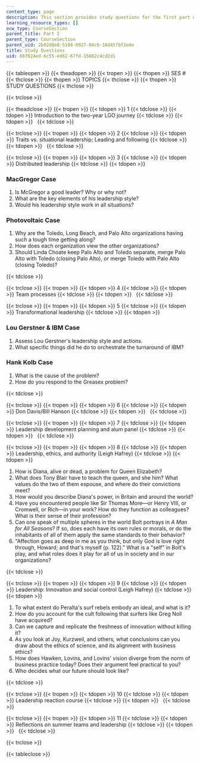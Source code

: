 ```yaml
---
content_type: page
description: This section provides study questions for the first part of the course.
learning_resource_types: []
ocw_type: CourseSection
parent_title: Part I
parent_type: CourseSection
parent_uid: 2b02d8e8-5104-6927-04c6-16d45fbf2e4e
title: Study Questions
uid: 86f624ed-6c55-ed62-67fd-15082c4cd2d1
---
```


{{< tableopen >}}
{{< theadopen >}}
{{< tropen >}}
{{< thopen >}}
SES #
{{< thclose >}}
{{< thopen >}}
TOPICS
{{< thclose >}}
{{< thopen >}}
STUDY QUESTIONS
{{< thclose >}}

{{< trclose >}}

{{< theadclose >}}
{{< tropen >}}
{{< tdopen >}}
1
{{< tdclose >}}
{{< tdopen >}}
Introduction to the two-year LGO journey
{{< tdclose >}}
{{< tdopen >}}
 
{{< tdclose >}}

{{< trclose >}}
{{< tropen >}}
{{< tdopen >}}
2
{{< tdclose >}}
{{< tdopen >}}
Traits vs. situational leadership; Leading and following
{{< tdclose >}}
{{< tdopen >}}
 
{{< tdclose >}}

{{< trclose >}}
{{< tropen >}}
{{< tdopen >}}
3
{{< tdclose >}}
{{< tdopen >}}
Distributed leadership
{{< tdclose >}}
{{< tdopen >}}


### MacGregor Case

1.  Is McGregor a good leader? Why or why not?
2.  What are the key elements of his leadership style?
3.  Would his leadership style work in all situations?

### Photovoltaic Case

1.  Why are the Toledo, Long Beach, and Palo Alto organizations having such a tough time getting along?
2.  How does each organization view the other organizations?
3.  Should Linda Choate keep Palo Alto and Toledo separate, merge Palo Alto with Toledo (closing Palo Alto), or merge Toledo with Palo Alto (closing Toledo)?


{{< tdclose >}}

{{< trclose >}}
{{< tropen >}}
{{< tdopen >}}
4
{{< tdclose >}}
{{< tdopen >}}
Team processes
{{< tdclose >}}
{{< tdopen >}}
 
{{< tdclose >}}

{{< trclose >}}
{{< tropen >}}
{{< tdopen >}}
5
{{< tdclose >}}
{{< tdopen >}}
Transformational leadership
{{< tdclose >}}
{{< tdopen >}}


### Lou Gerstner & IBM Case

1.  Assess Lou Gerstner's leadership style and actions.
2.  What specific things did he do to orchestrate the turnaround of IBM?

### Hank Kolb Case

1.  What is the cause of the problem?
2.  How do you respond to the Greasex problem?


{{< tdclose >}}

{{< trclose >}}
{{< tropen >}}
{{< tdopen >}}
6
{{< tdclose >}}
{{< tdopen >}}
Don Davis/Bill Hanson
{{< tdclose >}}
{{< tdopen >}}
 
{{< tdclose >}}

{{< trclose >}}
{{< tropen >}}
{{< tdopen >}}
7
{{< tdclose >}}
{{< tdopen >}}
Leadership development planning and alum panel
{{< tdclose >}}
{{< tdopen >}}
 
{{< tdclose >}}

{{< trclose >}}
{{< tropen >}}
{{< tdopen >}}
8
{{< tdclose >}}
{{< tdopen >}}
Leadership, ethics, and authority (Leigh Hafrey)
{{< tdclose >}}
{{< tdopen >}}


1.  How is Diana, alive or dead, a problem for Queen Elizabeth?
2.  What does Tony Blair have to teach the queen, and she him? What values do the two of them espouse, and where do their convictions meet?
3.  How would you describe Diana's power, in Britain and around the world?
4.  Have you encountered people like Sir Thomas More—or Henry VIII, or Cromwell, or Rich—in your work? How do they function as colleagues? What is their sense of their profession?
5.  Can one speak of multiple spheres in the world Bolt portrays in _A Man for All Seasons_? If so, does each have its own rules or morals, or do the inhabitants of all of them apply the same standards to their behavior?
6.  "Affection goes as deep in me as you think, but only God is love right through, Howard; and that's myself (p. 122)." What is a "self" in Bolt's play, and what roles does it play for all of us in society and in our organizations?


{{< tdclose >}}

{{< trclose >}}
{{< tropen >}}
{{< tdopen >}}
9
{{< tdclose >}}
{{< tdopen >}}
Leadership: Innovation and social control (Leigh Hafrey)
{{< tdclose >}}
{{< tdopen >}}


1.  To what extent do Peralta's surf rebels embody an ideal, and what is it?
2.  How do you account for the cult following that surfers like Greg Noll have acquired?
3.  Can we capture and replicate the freshness of innovation without killing it?
4.  As you look at Joy, Kurzweil, and others, what conclusions can you draw about the ethics of science, and its alignment with business ethics?
5.  How does Hawken, Lovins, and Lovins' vision diverge from the norm of business practice today? Does their argument feel practical to you?
6.  Who decides what our future should look like?


{{< tdclose >}}

{{< trclose >}}
{{< tropen >}}
{{< tdopen >}}
10
{{< tdclose >}}
{{< tdopen >}}
Leadership reaction course
{{< tdclose >}}
{{< tdopen >}}
 
{{< tdclose >}}

{{< trclose >}}
{{< tropen >}}
{{< tdopen >}}
11
{{< tdclose >}}
{{< tdopen >}}
Reflections on summer teams and leadership
{{< tdclose >}}
{{< tdopen >}}
 
{{< tdclose >}}

{{< trclose >}}

{{< tableclose >}}